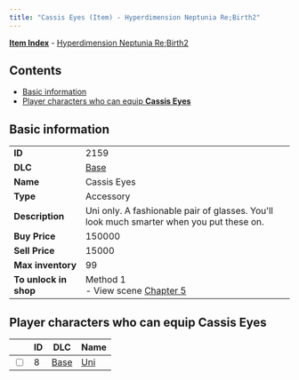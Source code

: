 ```yaml
---
title: "Cassis Eyes (Item) - Hyperdimension Neptunia Re;Birth2"
---
```


[**Item Index**](/neptunia/rb2/item/index.html) - [Hyperdimension Neptunia Re;Birth2](/neptunia/rb2)

## Contents

- [Basic information](#basic-information)
- [Player characters who can equip **Cassis Eyes**](#player-characters-who-can-equip-cassis-eyes)

## Basic information

|   |   |
| -- | -- |
| **ID** | 2159 |
| **DLC** | [Base](/neptunia/rb2/dlc/0-base.html) |
| **Name** | Cassis Eyes |
| **Type** | Accessory |
| **Description** | Uni only. A fashionable pair of glasses. You'll look much smarter when you put these on. |
| **Buy Price** | 150000 |
| **Sell Price** | 15000 |
| **Max inventory** | 99 |
| **To unlock in shop** | Method 1<br />- View scene [Chapter 5](/neptunia/rb2/scene/0-351-chapter-5.html) |

## Player characters who can equip **Cassis Eyes**

|    | ID | DLC | Name |
| -- | -- | --- | ---- |
| <input type="checkbox" id="rb2-player-0-8" class="trackbox" /> | 8 | [Base](/neptunia/rb2/dlc/0-base.html) | [Uni](/neptunia/rb2/player/0-8-uni.html) |